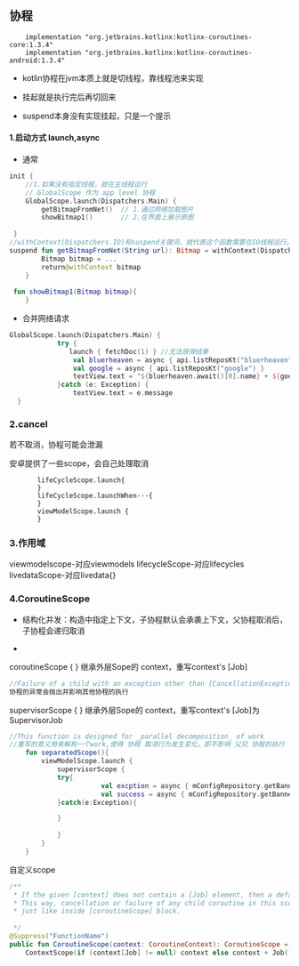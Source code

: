 ## 协程

```
    implementation "org.jetbrains.kotlinx:kotlinx-coroutines-core:1.3.4"
    implementation "org.jetbrains.kotlinx:kotlinx-coroutines-android:1.3.4"
```

- kotlin协程在jvm本质上就是切线程，靠线程池来实现

- 挂起就是执行完后再切回来

- suspend本身没有实现挂起，只是一个提示

#### 1.启动方式 launch,async

- 通常

```kotlin
init {
	//1.如果没有指定线程，就在主线程运行
    // GlobalScope 作为 app level 协程
    GlobalScope.launch(Dispatchers.Main) {
        getBitmapFromNet()  // 1.通过网络加载图片
        showBitmap1()       // 2.在界面上展示原图
     
 }
//withContext(Dispatchers.IO)和suspend关键词，就代表这个函数需要在IO线程运行。线程会自动切换
suspend fun getBitmapFromNet(String url): Bitmap = withContext(Dispatchers.IO) {
        Bitmap bitmap = ...
        return@withContext bitmap
    }
    
 fun showBitmap1(Bitmap bitmap){
    }
```

- 合并网络请求

```kotlin
GlobalScope.launch(Dispatchers.Main) { 
            try {
    		   launch { fetchDoc(1) } //无法获得结果
                val bluerheaven = async { api.listReposKt("bluerheaven") }
                val google = async { api.listReposKt("google") }
                textView.text = "${bluerheaven.await()[0].name} + ${google.await()[0].name}"
            }catch (e: Exception) {
                textView.text = e.message
  }
```

### 2.cancel

若不取消，协程可能会泄漏

安卓提供了一些scope，会自己处理取消

```
       lifeCycleScope.launch{
       }
       lifeCycleScope.launchWhen···{
       }
       viewModelScope.launch {
       }
```



### 3.作用域

viewmodelscope-对应viewmodels
lifecycleScope-对应lifecycles
livedataScope-对应livedata{}

### 4.CoroutineScope

- 结构化并发：构造中指定上下文，子协程默认会承袭上下文，父协程取消后，子协程会递归取消

- 

  coroutineScope {  } 继承外层Sope的 context，重写context's [Job]
  
  ```kotlin
  //Failure of a child with an exception other than [CancellationException] immediately cancels its parent and,consequently, all its other children
  协程的异常会抛出并影响其他协程的执行
  ```
  
  supervisorScope {  } 继承外层Sope的 context，重写context's [Job]为 SupervisorJob

```kotlin
//This function is designed for _parallel decomposition_ of work
//重写的意义用来解构一个work,使得 协程 取消行为发生变化，即不影响 父兄 协程的执行
    fun separatedScope(){
        viewModelScope.launch {
            supervisorScope {
            try{
                       val excption = async { mConfigRepository.getBannerList() }
                       val success = async { mConfigRepository.getBannerList() }
            }catch(e:Exception){

            }
         
            }
        }
    }


```

自定义scope

```kotlin
/**
 * If the given [context] does not contain a [Job] element, then a default `Job()` is created.
 * This way, cancellation or failure of any child coroutine in this scope cancels all the other children,
 * just like inside [coroutineScope] block.
			
 */
@Suppress("FunctionName")
public fun CoroutineScope(context: CoroutineContext): CoroutineScope =
    ContextScope(if (context[Job] != null) context else context + Job())
```

​	